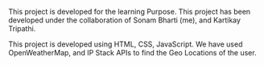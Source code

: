 This project is developed for the learning Purpose. This project has been developed under the collaboration of Sonam Bharti (me), and Kartikay Tripathi.

This project is developed using HTML, CSS, JavaScript.
We have used OpenWeatherMap, and IP Stack APIs to find the Geo Locations of the user.